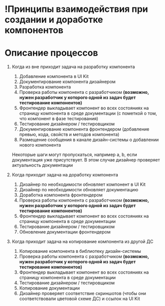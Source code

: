 # !Принципы взаимодействия при создании и доработке компонентов

# Описание процессов

1. Когда из вне приходит задача на разработку компонента
    1. Добавление компонента в UI Kit
    2. Документирование компонента дизайнером
    3. Разработка компонента
    4. Проверка работы компонента с разработчиком **(возможно, нужен разработчик у которого одной из задач будет тестирование компонентов)**
    5. Фронтендер выкладывает компонент во всех состояниях на страницу компонента в среде документации (с пометкой о том, что компонент в фазе тестирования)
    6. Тестирование дизайнером / тестировщиком
    7. Документирование компонента фронтендером (добавление превью, кода, свойств и методов компонента)
    8. Размещение сообщения в канале дизайн-системы о добавлении нового компонента
    
    Некоторые шаги могут пропускаться, например a, b, если документация уже присутствует. В этом случае дизайнер проверяет актуальность документации 
    
2. Когда приходит задача на доработку компонента 
    1. Дизайнер по необходимости обновляет компонент в UI Kit
    2. Дизайнер по необходимости обновляет документацию
    3. Доработка компонента фронтендером
    4. Проверка работы компонента с разработчиком **(возможно, нужен разработчик у которого одной из задач будет тестирование компонентов)**
    5. Фронтендер выкладывает компонент во всех состояниях на страницу компонента в среде документации
    6. Тестирование дизайнером / тестировщиком
    7. Обновление документации фронтендером 
3. Когда приходит задача на копирование компонента из другой ДС
    1. Копирование компонента в библиотеку дизайн-системы
    2. Проверка работы компонента с разработчиком **(возможно, нужен разработчик у которого одной из задач будет тестирование компонентов)**
    3. Фронтендер выкладывает компонент во всех состояниях на страницу компонента в среде документации
    4. Тестирование дизайнером / тестировщиком
    5. Копирование документации
    6. Дизайнер проверяет соответствие скриншотов (чтобы они соответствовали цветовой схеме ДС) и ссылок на UI Kit